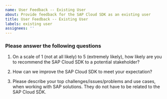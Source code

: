 ```yaml
---
name: User Feedback -- Existing User
about: Provide feedback for the SAP Cloud SDK as an existing user
title: User Feedback -- Existing User
labels: existing user
assignees: ''
---
```


### Please answer the following questions
1. On a scale of 1 (not at all likely) to 5 (extremely likely), how likely are you to recommend the SAP Cloud SDK to a potential stakeholder?

<!-- Please provide your answer here.-->
2. How can we improve the SAP Cloud SDK to meet your expectation?
<!-- Please provide your answer here.-->

3. Please describe your top challenges/issues/problems and use cases, when working with SAP solutions. They do not have to be related to the SAP Cloud SDK.
<!-- Please provide your answer here.-->
